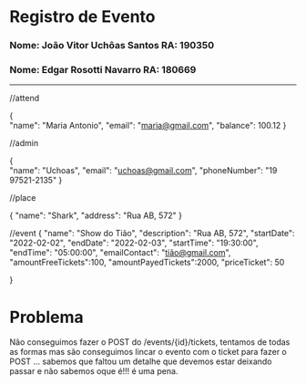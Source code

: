 # Registro de Evento
### Nome: João Vitor Uchôas Santos   RA: 190350

### Nome: Edgar Rosotti Navarro      RA: 180669

--------------------------------------------------------------------------------------------------------------------------------

//attend

{  
    "name": "Maria Antonio",
    "email": "maria@gmail.com",
    "balance": 100.12 
}

//admin

{  
    "name": "Uchoas",
    "email": "uchoas@gmail.com",
    "phoneNumber": "19 97521-2135" 
}

//place

{
    "name": "Shark",
    "address": "Rua AB, 572"
}

//event
{
    "name": "Show do Tião",
    "description": "Rua AB, 572",
    "startDate": "2022-02-02",
    "endDate": "2022-02-03",
    "startTime": "19:30:00",
    "endTime": "05:00:00",
    "emailContact": "tião@gmail.com",
    "amountFreeTickets":100,
    "amountPayedTickets":2000,
    "priceTicket": 50

}

# Problema
Não conseguimos fazer o POST do /events/{id}/tickets, tentamos de todas as formas mas são conseguimos lincar o evento com o ticket para fazer o POST ... sabemos que faltou um detalhe que devemos estar deixando passar e não sabemos oque é!!! é uma pena.




